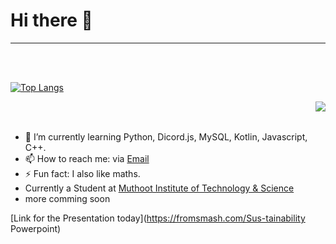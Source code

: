 # Hi there 👋


---

<br> <br/>


[![Top Langs](
https://github-readme-stats.vercel.app/api?username=Glitchyi&show_icons=true&bg_color=30,e96443,904e95&title_color=fff&text_color=fff)](https://github.com/anuraghazra/github-readme-stats)

<a href="https://github.com/anuraghazra/github-readme-stats">
  <img align="right" src="https://github-readme-stats.vercel.app/api/top-langs/?username=Glitchyi&show_icons=true&bg_color=30,e96443,904e95&title_color=fff&text_color=fff" />
</a>

<br> <br/>

- 🌱 I’m currently learning Python, Dicord.js, MySQL, Kotlin, Javascript, C++.
- 📫 How to reach me: via [Email](mailto:advaithnarayanan8@gmail.com)
- ⚡ Fun fact: I also like maths.
- Currently a Student at [Muthoot Institute of Technology & Science](https://www.google.com/search?q=Muthoot+Institute+of+Technology+%26+Science&rlz=1C1GCEA_enIN965IN965&sxsrf=APq-WBtFIiMLY_ozWrznZn6NkwVzh3zppw%3A1645541063554&ei=x_YUYqOxIdHS-Qb2rYOABQ&ved=0ahUKEwjjsLmUxpP2AhVRad4KHfbWAFAQ4dUDCA4&uact=5&oq=Muthoot+Institute+of+Technology+%26+Science&gs_lcp=Cgdnd3Mtd2l6EAMyCwguEIAEEMcBEK8BMgYIABAWEB4yBggAEBYQHjIGCAAQFhAeMgYIABAWEB4yBggAEBYQHjIGCAAQFhAeMgYIABAWEB4yBggAEBYQHjIGCAAQFhAeOgcIIxCwAxAnOg0ILhDHARCvARCwAxAnSgQIQRgASgQIRhgAUIETWIETYOMZaAFwAXgAgAG9AYgBvQGSAQMwLjGYAQCgAQKgAQHIAQLAAQE&sclient=gws-wiz)
- more comming soon


[Link for the Presentation today](https://fromsmash.com/Sus-tainability Powerpoint)
